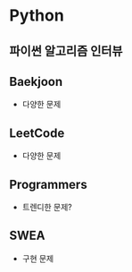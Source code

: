 # Python

## 파이썬 알고리즘 인터뷰

## Baekjoon
- 다양한 문제

## LeetCode
- 다양한 문제

## Programmers
- 트렌디한 문제?

## SWEA
- 구현 문제



